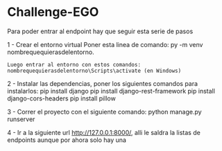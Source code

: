 # Challenge-EGO

Para poder entrar al endpoint hay que seguir esta serie de pasos 

1 - Crear el entorno virtual
    Poner esta linea de comando: py -m venv nombrequequierasdelentorno.  
    
    Luego entrar al entorno con estos comandos: nombrequequierasdelentorno\Scripts\activate (en Windows)

2 - Instalar las dependencias, poner los siguientes comandos para instalarlos:
    pip install django
    pip install django-rest-framework
    pip install django-cors-headers
    pip install pillow

3 - Correr el proyecto con el siguiente comando: python manage.py runserver

4 - Ir a la siguiente url http://127.0.0.1:8000/, alli le saldra la listas de endpoints aunque por ahora solo hay una
